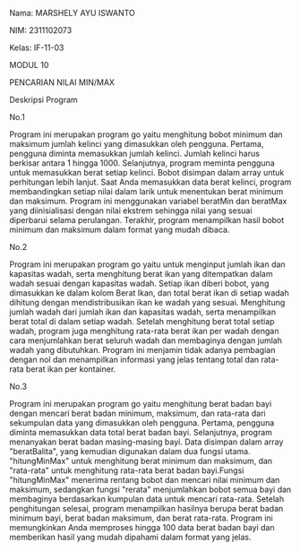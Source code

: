 Nama: MARSHELY AYU  ISWANTO 


NIM: 2311102073


Kelas: IF-11-03

MODUL 10


PENCARIAN NILAI MIN/MAX 

Deskripsi Program 


No.1 


Program ini merupakan program go yaitu menghitung bobot minimum dan maksimum jumlah kelinci yang dimasukkan oleh pengguna. Pertama, pengguna diminta  memasukkan jumlah kelinci. Jumlah kelinci harus berkisar antara 1 hingga 1000. Selanjutnya, program meminta pengguna untuk memasukkan berat setiap kelinci. Bobot disimpan dalam array untuk perhitungan lebih lanjut. Saat Anda memasukkan data berat kelinci, program  membandingkan setiap nilai dalam larik untuk menentukan berat minimum dan maksimum. Program ini menggunakan variabel beratMin dan beratMax yang diinisialisasi dengan nilai ekstrem sehingga nilai yang sesuai diperbarui selama perulangan. Terakhir, program menampilkan hasil bobot minimum dan maksimum dalam format yang mudah dibaca.


No.2


Program ini merupakan program go yaitu untuk menginput jumlah ikan dan kapasitas wadah, serta menghitung berat ikan yang ditempatkan dalam wadah sesuai dengan kapasitas wadah. Setiap ikan diberi bobot, yang dimasukkan ke dalam kolom Berat Ikan, dan total berat ikan di setiap wadah dihitung dengan mendistribusikan ikan ke  wadah yang sesuai. Menghitung jumlah wadah dari jumlah ikan dan kapasitas wadah, serta menampilkan berat total di dalam setiap wadah. Setelah menghitung berat total  setiap wadah, program juga menghitung rata-rata berat ikan per wadah dengan cara menjumlahkan  berat seluruh wadah dan membaginya dengan jumlah wadah yang dibutuhkan. Program ini menjamin tidak adanya pembagian dengan nol dan menampilkan informasi yang jelas tentang total  dan rata-rata berat ikan per kontainer.


No.3


Program ini merupakan program go yaitu menghitung berat badan bayi dengan  mencari berat badan minimum, maksimum, dan rata-rata dari sekumpulan data yang dimasukkan oleh pengguna. Pertama, pengguna diminta  memasukkan  data total berat badan bayi. Selanjutnya, program menanyakan berat badan masing-masing bayi.  Data  disimpan dalam array "beratBalita", yang kemudian digunakan dalam dua fungsi utama. "hitungMinMax" untuk menghitung berat minimum dan maksimum, dan "rata-rata" untuk menghitung rata-rata berat badan bayi.Fungsi "hitungMinMax" menerima rentang bobot dan mencari nilai minimum dan maksimum, sedangkan fungsi "rerata" menjumlahkan bobot semua bayi dan membaginya berdasarkan kumpulan data untuk mencari rata-rata. Setelah penghitungan selesai, program menampilkan hasilnya berupa berat badan minimum bayi, berat badan maksimum, dan berat rata-rata. Program ini memungkinkan Anda memproses hingga 100 data berat badan bayi dan memberikan hasil yang mudah dipahami dalam format yang jelas.


